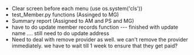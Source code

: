 - Clear screen before each menu (use os.system('cls')) 
- test_Member.py functions (Assinged to MG)
- Summary report (Assigned to AM and PS and MG)
- have to do update member records function --- finished with update name .... still need to do update address
- Need to deal with remove provider as well. we can't remove the provider immediately. we have to wait till 1 week to ensure that they get paid?
